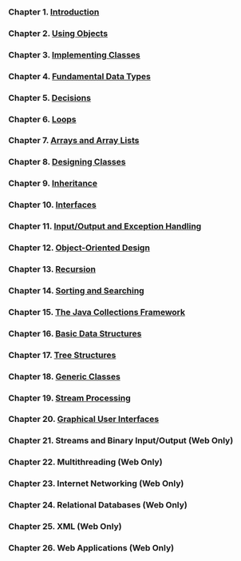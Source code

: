 

### Chapter 1. [Introduction](Programming_fundamentals/Big_Java_Early_Objects/Ch01_Introduction)
### Chapter 2. [Using Objects](Programming_fundamentals/Big_Java_Early_Objects/Ch02_Using_Objects)
### Chapter 3. [Implementing Classes](Programming_fundamentals/Big_Java_Early_Objects/Ch03_Implementing_Classes)
### Chapter 4. [Fundamental Data Types](Programming_fundamentals/Big_Java_Early_Objects/Ch04_Fundamental_Data_Types)
### Chapter 5. [Decisions](Programming_fundamentals/Big_Java_Early_Objects/Ch05_Decisions)
### Chapter 6. [Loops](Programming_fundamentals/Big_Java_Early_Objects/Ch06_Loops)
### Chapter 7. [Arrays and Array Lists](Programming_fundamentals/Big_Java_Early_Objects/Ch07_Arrays_and_Array_Lists)
### Chapter 8. [Designing Classes](Programming_fundamentals/Big_Java_Early_Objects/Ch08_Designing_Classes)
### Chapter 9. [Inheritance](Programming_fundamentals/Big_Java_Early_Objects/Ch09_Inheritance)
### Chapter 10. [Interfaces](Programming_fundamentals/Big_Java_Early_Objects/Ch10_Interfaces)
### Chapter 11. [Input/Output and Exception Handling](Programming_fundamentals/Big_Java_Early_Objects/Ch11_Input_Output_and_Exception_Handling)
### Chapter 12. [Object-Oriented Design](Programming_fundamentals/Big_Java_Early_Objects/Ch12_Object-Oriented_Design)
### Chapter 13. [Recursion](Programming_fundamentals/Big_Java_Early_Objects/Ch13_Recursion)
### Chapter 14. [Sorting and Searching](Programming_fundamentals/Big_Java_Early_Objects/Ch14_Sorting_and_Searching)
### Chapter 15. [The Java Collections Framework](Programming_fundamentals/Big_Java_Early_Objects/Ch15_The_Java_Collections_Framework)
### Chapter 16. [Basic Data Structures](Programming_fundamentals/Big_Java_Early_Objects/Ch16_Basic_Data_Structures)
### Chapter 17. [Tree Structures](Programming_fundamentals/Big_Java_Early_Objects/Ch17_Tree_Structures)
### Chapter 18. [Generic Classes](Programming_fundamentals/Big_Java_Early_Objects/Ch18_Generic_Classes)
### Chapter 19. [Stream Processing](Programming_fundamentals/Big_Java_Early_Objects/Ch19_Stream_Processing)
### Chapter 20. [Graphical User Interfaces](Programming_fundamentals/Big_Java_Early_Objects/Ch20_Graphical_User_Interfaces)
### Chapter 21. Streams and Binary Input/Output (Web Only)
### Chapter 22. Multithreading (Web Only)
### Chapter 23. Internet Networking (Web Only)
### Chapter 24. Relational Databases (Web Only)
### Chapter 25. XML (Web Only)
### Chapter 26. Web Applications (Web Only)
